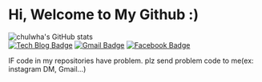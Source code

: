 <head><h1>Hi, Welcome to My Github :)</h1></head>

![chulwha's GitHub stats](https://github-readme-stats.vercel.app/api?username=cjfghk5697&show_icons=true&theme=tokyonight)
<br>
[![Tech Blog Badge](http://img.shields.io/badge/-Tech%20blog-black?style=flat-square&logo=github&link=https://github.com/cjfghk5697)](https://github.com/cjfghk5697)
[![Gmail Badge](https://img.shields.io/badge/Gmail-d14836?style=flat-square&logo=Gmail&logoColor=white&link=mailto:cjfghk5697@gmail.com)](mailto:cjfghk5697@gmail.com)
  [![Facebook Badge](https://img.shields.io/badge/facebook-1877f2?style=flat-square&logo=facebook&logoColor=white&link=https://www.facebook.com/profile.php?id=100032812731866)](https://www.facebook.com/profile.php?id=100032812731866)


	
IF code in my repositories have problem. plz send problem code to me(ex: instagram DM, Gmail...)
